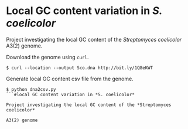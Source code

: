 # Local GC content variation in *S. coelicolor*

Project investigating the local GC content of the
*Streptomyces coelicolor* A3(2) genome.

Download the genome using ``curl``.

```
$ curl --location --output Sco.dna http://bit.ly/1Q8eKWT
```

Generate local GC content csv file from the genome.

```
$ python dna2csv.py
```#local GC content variation in *S. coelicolor* 

Project investigating the local GC content of the *Streptomyces coelicolor* 

A3(2) genome
